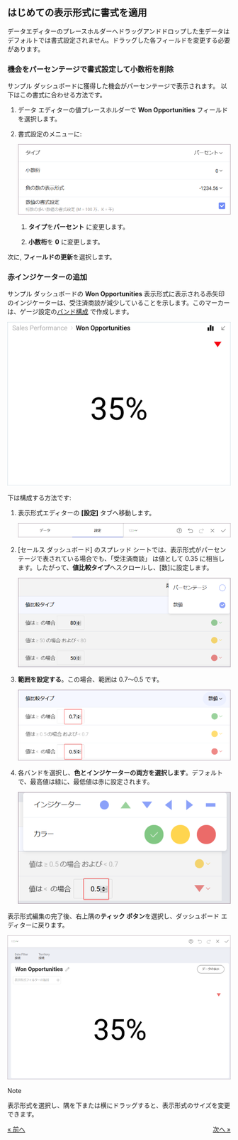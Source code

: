 ## はじめての表示形式に書式を適用 

データエディターのプレースホルダーへドラッグアンドドロップした生データはデフォルトでは書式設定されません。ドラッグした各フィールドを変更する必要があります。

### 機会をパーセンテージで書式設定して小数桁を削除

サンプル ダッシュボードに獲得した機会がパーセンテージで表示されます。
以下はこの書式に合わせる方法です。

1.  データ エディターの値プレースホルダーで **Won Opportunities** フィールドを選択します。

2.  書式設定のメニューに:
    
    ![SalesWonOpportFormatting\_All](images/SalesWonOpportFormatting_All.png)
    
    1.  **タイプ**を**パーセント** に変更します。
    
    2.  **小数桁**を **0** に変更します。

次に, **フィールドの更新**を選択します。

### 赤インジケーターの追加

サンプル ダッシュボードの **Won Opportunities** 表示形式に表示される赤矢印のインジケーターは、受注済商談が減少していることを示します。このマーカーは、ゲージ設定の[バンド構成](~/jp/data-visualizations/gauge-views.html#bands-configuration) で作成します。

![SalesWonOpportunitiesConditionalFormattingMarker\_All](images/SalesWonOpportunitiesConditionalFormattingMarker_All.png)

下は構成する方法です:

1.  表示形式エディターの **[設定]** タブへ移動します。
    
    ![TutorialsSettingsMenu\_All](images/TutorialsSettingsMenu_All.png)



2.  [セールス ダッシュボード] のスプレッド シートでは、表示形式がパーセンテージで表されている場合でも、「受注済商談」 は値として 0.35 に相当します。したがって、**値比較タイプ**へスクロールし、[数]に設定します。
    
    ![TutorialsValueComparisonTypeNumber\_All](images/TutorialsValueComparisonTypeNumber_All.png)



3.  **範囲を設定する**。この場合、範囲は 0.7～0.5 です。
    
    ![SalesChangingBands\_All](images/SalesChangingBands_All.png)



4.  各バンドを選択し、**色とインジケーターの両方を選択します**。デフォルトで、最高値は緑に、最低値は赤に設定されます。
    
    ![SalesChangingBandColorIndicator\_All](images/SalesChangingBandColorIndicator_All.png)

表示形式編集の完了後、右上隅の**ティック ボタン**を選択し、ダッシュボード エディターに戻ります。

![SalesWidgetInDashboardEditor\_All](images/SalesWidgetInDashboardEditor_All.png)

>[!NOTE]
>表示形式を選択し、隅を下または横にドラッグすると、表示形式のサイズを変更できます。

<style>
.previous {
    text-align: left
}

.next {
    float: right
}

</style>

<a href="sales-selecting-data-visualization.md" class="previous">&laquo; 前へ</a>
<a href="sales-applying-theme.md" class="next">次へ &raquo;</a>
